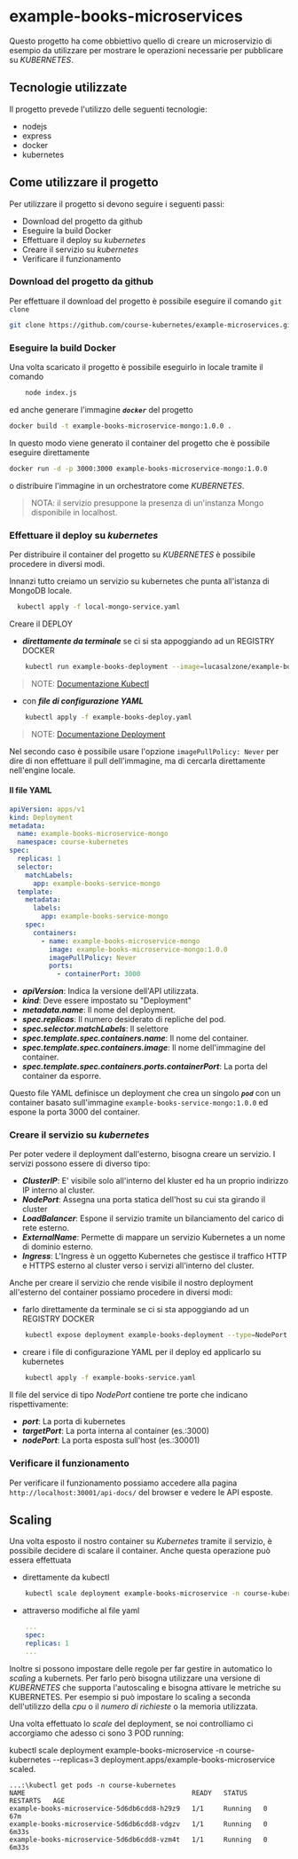 # example-books-microservices

Questo progetto ha come obbiettivo quello di creare un microservizio di esempio da utilizzare per mostrare le operazioni necessarie per pubblicare su _KUBERNETES_.

## Tecnologie utilizzate

Il progetto prevede l'utilizzo delle seguenti tecnologie:

- nodejs
- express
- docker
- kubernetes

## Come utilizzare il progetto

Per utilizzare il progetto si devono seguire i seguenti passi:

- Download del progetto da github
- Eseguire la build Docker
- Effettuare il deploy su _kubernetes_
- Creare il servizio su _kubernetes_
- Verificare il funzionamento

### Download del progetto da github

Per effettuare il download del progetto è possibile eseguire il comando `git clone`

```sh
git clone https://github.com/course-kubernetes/example-microservices.git
```


### Eseguire la build Docker

Una volta scaricato il progetto è possibile eseguirlo in locale tramite il comando 

```sh
    node index.js
```

ed anche generare l'immagine ***`docker`*** del progetto

```sh
docker build -t example-books-microservice-mongo:1.0.0 .
```

In questo modo viene generato il container del progetto che è possibile eseguire direttamente

```sh
docker run -d -p 3000:3000 example-books-microservice-mongo:1.0.0
```

o distribuire l'immagine in un orchestratore come _KUBERNETES_.

> NOTA: il servizio presuppone la presenza di un'instanza Mongo disponibile in localhost.

### Effettuare il deploy su _kubernetes_

Per distribuire il container del progetto su _KUBERNETES_ è possibile procedere in diversi modi.

Innanzi tutto creiamo un servizio su kubernetes che punta all'istanza di MongoDB locale.


```sh
  kubectl apply -f local-mongo-service.yaml
```



Creare il DEPLOY 
- ***direttamente da terminale*** se ci si sta appoggiando ad un REGISTRY DOCKER
```sh
    kubectl run example-books-deployment --image=lucasalzone/example-books-microservice-mongo:1.0.0
```

> NOTE: [Documentazione Kubectl](https://kubernetes.io/docs/reference/kubectl/)

- con ***file di configurazione YAML***
```sh
    kubectl apply -f example-books-deploy.yaml
```
> NOTE: [Documentazione Deployment](https://kubernetes.io/docs/concepts/workloads/controllers/deployment/)

Nel secondo caso è possibile usare l'opzione  `imagePullPolicy: Never` per dire di non effettuare il pull dell'immagine, ma di cercarla direttamente nell'engine locale.

#### Il file YAML

```yaml
apiVersion: apps/v1
kind: Deployment
metadata:
  name: example-books-microservice-mongo
  namespace: course-kubernetes
spec:
  replicas: 1
  selector:
    matchLabels:
      app: example-books-service-mongo
  template:
    metadata:
      labels:
        app: example-books-service-mongo
    spec:
      containers:
        - name: example-books-microservice-mongo
          image: example-books-microservice-mongo:1.0.0
          imagePullPolicy: Never
          ports:
            - containerPort: 3000
```

- ***apiVersion***: Indica la versione dell'API utilizzata.
- ***kind***: Deve essere impostato su "Deployment"
- ***metadata.name***: Il nome del deployment.
- ***spec.replicas***: Il numero desiderato di repliche del pod.
- ***spec.selector.matchLabels***: Il selettore
- ***spec.template.spec.containers.name***: Il nome del container.
- ***spec.template.spec.containers.image***: Il nome dell'immagine del container.
- ***spec.template.spec.containers.ports.containerPort***: La porta del container da esporre.

Questo file YAML definisce un deployment che crea un singolo ***`pod`*** con un container basato sull'immagine `example-books-service-mongo:1.0.0` ed espone la porta 3000 del container. 


### Creare il servizio su _kubernetes_

Per poter vedere il deployment dall'esterno, bisogna creare un servizio. I servizi possono essere di diverso tipo:

- ***ClusterIP***: E' visibile solo all'interno del kluster ed ha un proprio indirizzo IP interno al cluster.
- ***NodePort***: Assegna una porta statica dell'host su cui sta girando il cluster
- ***LoadBalancer***: Espone il servizio tramite un bilanciamento del carico di rete esterno.
- ***ExternalName***: Permette di mappare un servizio Kubernetes a un nome di dominio esterno.
- ***Ingress***: L'Ingress è un oggetto Kubernetes che gestisce il traffico HTTP e HTTPS esterno al cluster verso i servizi all'interno del cluster.

Anche per creare il servizio che rende visibile il nostro deployment all'esterno del container possiamo procedere in diversi modi:

- farlo direttamente da terminale se ci si sta appoggiando ad un REGISTRY DOCKER
```sh
    kubectl expose deployment example-books-deployment --type=NodePort --port=3000
```

- creare i file di configurazione YAML per il deploy ed applicarlo su kubernetes
```sh
    kubectl apply -f example-books-service.yaml
```

Il file del service di tipo _NodePort_ contiene tre porte che indicano rispettivamente:

- ***port***: La porta di kubernetes
- ***targetPort***: La porta interna al container (es.:3000)
- ***nodePort***: La porta esposta sull'host (es.:30001)

### Verificare il funzionamento

Per verificare il funzionamento possiamo accedere alla pagina `http://localhost:30001/api-docs/` del browser e vedere le API esposte.


## Scaling

Una volta esposto il nostro container su _Kubernetes_ tramite il servizio, è possibile decidere di scalare il container. Anche questa operazione può essera effettuata
- direttamente da kubectl
```sh
    kubectl scale deployment example-books-microservice -n course-kubernetes --replicas=3
```

- attraverso modifiche al file yaml
```yaml
    ...
    spec:
    replicas: 1
    ...
```

Inoltre si possono impostare delle regole per far gestire in automatico lo _scaling_ a kubernets. Per farlo però bisogna utilizzare una versione di _KUBERNETES_ che supporta l'autoscaling e bisogna attivare le metriche su KUBERNETES.
Per esempio si può impostare lo scaling a seconda dell'utilizzo della _cpu_ o il _numero di richieste_ o la memoria utilizzata.

Una volta effettuato lo _scale_ del deployment, se noi controlliamo ci accorgiamo che adesso ci sono 3 POD running:

kubectl scale deployment example-books-microservice -n course-kubernetes --replicas=3 
deployment.apps/example-books-microservice scaled.

```
...:\kubectl get pods -n course-kubernetes
NAME                                          READY   STATUS    RESTARTS   AGE
example-books-microservice-5d6db6cdd8-h29z9   1/1     Running   0          67m
example-books-microservice-5d6db6cdd8-vdgzv   1/1     Running   0          6m33s
example-books-microservice-5d6db6cdd8-vzm4t   1/1     Running   0          6m33s
```
